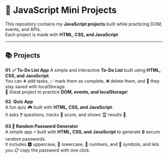 # 🚀 JavaScript Mini Projects

This repository contains my **JavaScript projects** built while practicing DOM, events, and APIs.  
Each project is made with **HTML, CSS, and JavaScript**

---

## 📚 Projects
**01. ✅ To-Do List App**
A simple and interactive **To-Do List** built using **HTML, CSS, and JavaScript**.  
You can ➕ add tasks, ✅ mark them as complete, ❌ delete them, and 💾 they stay saved with localStorage.  
🚀 Great project to practice **DOM, events, and localStorage**!  

**02. Quiz App**  
A fun quiz 🎮 built with **HTML, CSS, and JavaScript**.  
It asks ❓ questions, tracks 🧮 score, and shows 🏆 results 🎉.  


**03 🔑 Random Password Generator**  
A simple app ⚡ built with **HTML, CSS, and JavaScript** to generate 🔒 secure random passwords.  
It includes 🅰️ uppercase, 🔡 lowercase, 🔢 numbers, and 🔣 symbols, and lets you 📋 copy the password with one click.  


